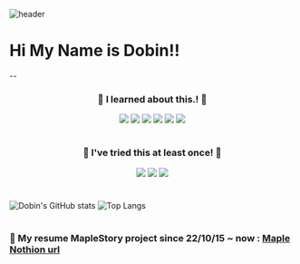 
![header](https://capsule-render.vercel.app/api?&text=SoExciting&animation=fadeIn&type=waving&color=auto&height=244&section=header&fontSize=70)


# Hi My Name is Dobin!!
--

### <div align="center">:honeybee: I learned about this.! :honeybee:</div>
   
   
<div align="center"> <img src="https://img.shields.io/badge/Unity-009473?style=for-the-badge&logo=Unity&logoColor=White"/>  <img src="https://img.shields.io/badge/Aseprite-7D929E?style=for-the-badge&logo=Aseprite&logoColor=white"/> <img src="https://img.shields.io/badge/Lua-2C2D72?style=for-the-badge&logo=Lua&logoColor=white"/> <img src="https://img.shields.io/badge/JavaScript-F7DF1E?style=for-the-badge&logo=JavaScript&logoColor=white"/>  <img src="https://img.shields.io/badge/CSS3-1572B6?style=for-the-badge&logo=CSS3&logoColor=white"/> <img src="https://img.shields.io/badge/-C%23-5C1F87?style=for-the-badge&logo=CSharp&logoColor=white"/> </div> 

#

### <div align="center">:honeybee: I've tried this at least once! :honeybee:</div> 
   
   
<div align="center"> <img src="https://img.shields.io/badge/C-A8B9CC?style=for-the-badge&logo=C&logoColor=white"/> <img src="https://img.shields.io/badge/C++-00599C?style=for-the-badge&logo=cplusplus&logoColor=white"/> <img src="https://img.shields.io/badge/JAVA-00599C?style=for-the-badge&logo=OpenJDK&logoColor=white"/> </div>

#

![Dobin's GitHub stats](https://github-readme-stats.vercel.app/api?username=SoExDobin&show_icons=true&theme=radical) ![Top Langs](https://github-readme-stats.vercel.app/api/top-langs/?username=SoExDobin&layout=compact&theme=tokyonight)

#

### :maple_leaf: My resume MapleStory project since 22/10/15 ~ now : **[Maple Nothion url](https://www.notion.so/mushroomhill/3af84ac8e2af4547b3668cc83678c3e2)**
